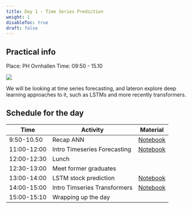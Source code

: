 ```yaml
---
title: Day 1 - Time Series Prediction
weight: 1
disableToc: true
draft: false
---
```


## Practical info
Place: PH Ovnhallen
Time: 09:50 - 15.10

![](https://source.unsplash.com/ZzOa5G8hSPI)

We will be looking at time series forecasting, and lateron explore deep learning approaches to it, such as LSTMs and more recently transformers.

## Schedule for the day

| Time        | Activity                 | Material |
|-------------|--------------------------|----------|
| 9:50-10.50  | Recap ANN                | [Notebook](https://colab.research.google.com/github/aaubs/ds-master/blob/main/notebooks/M3_W1_ann_AirBnb.ipynb) |
| 11:00-12:00 | Intro Timeseries Forecasting  | [Notebook](https://colab.research.google.com/github/SDS-AAU/SDS-master/blob/master/courses/ds4b-m1-6-sml/notebooks/s2-sml-timeseries.ipynb) |
| 12:00-12:30 | Lunch                   |          |
| 12:30-13:00 | Meet former graduates   |          |
| 13:00-14:00 | LSTM stock prediction   | [Notebook](https://colab.research.google.com/github/aaubs/ds-master/blob/main/notebooks/M3_LSTM_stock_prediction.ipynb) |
| 14:00-15:00 | Intro Timseries Transformers   | [Notebook](https://colab.research.google.com/github/SDS-AAU/DSBA-2022/blob/master/notebooks/m3_ws_intro_tstf.ipynb) |
| 15:00-15:10 | Wrapping up the day   |           |


<!---
## Context and Data
We will start the day with a quick recap of the AirBnb assignment. After that we will look at how LSTMs can be used to predict sequences (financial data). We will pull data from Yahoo Finance using data-libraries rather than hosted files. If you want to work with "more professional" data, you will have to get it on your own.

### 1. Build a baseline LSTM 
Build an LSTM net that predicts closing price changes 1 day ahead

### 2. Extend to multi-step 
Build an LSTM net that looks n timesteps back to predict the next period

### 3. Extend to multi-step and multi-feature
Build an LSTM that uses several inputs (e.g. other stocks or TA features)
--->

<!---
{{< tabs >}}

{{< tab name="Joint recordings">}}
  <h2>Assignment 1 handout</h2>
  {{< panopto  "https://panopto.aau.dk/Panopto/Pages/Embed.aspx?id=4b2660d2-790f-49cf-84be-ada900ea3083&autoplay=false&offerviewer=true&showtitle=true&showbrand=false&start=0&interactivity=all" >}}

{{< /tab >}}



{{< tab name="R Application">}}
<div>

  <h2>R: Recording</h2>
 
 coming soon

</div>
{{< /tab >}}



{{< tab name="Python Application">}}
<div>
  
  
  <h2>Python group recoding </h2>
  {{< panopto "https://panopto.aau.dk/Panopto/Pages/Embed.aspx?id=3c6006e6-e8e2-4ac4-a0a8-ada900ea85bc&autoplay=false&offerviewer=true&showtitle=true&showbrand=false&start=0&interactivity=all" >}}
</div>
{{< /tab >}}

{{< /tabs >}}
 --->


